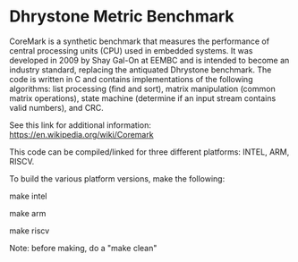 # Dhrystone Metric Benchmark

CoreMark is a synthetic benchmark that measures the performance
of central processing units (CPU) used in embedded systems. It was developed in
2009 by Shay Gal-On at EEMBC and is intended to become an industry standard,
replacing the antiquated Dhrystone benchmark. The code is written in C and
contains implementations of the following algorithms: list processing
(find and sort), matrix manipulation (common matrix operations), state machine
(determine if an input stream contains valid numbers), and CRC.

See this link for additional information:  https://en.wikipedia.org/wiki/Coremark

This code can be compiled/linked for three different platforms: INTEL, ARM, RISCV.

To build the various platform versions, make the following:

make intel

make arm

make riscv

Note: before making, do a "make clean"
